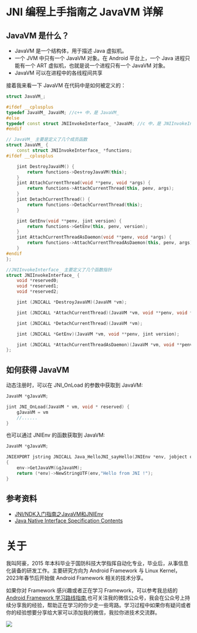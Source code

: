 # JNI 编程上手指南之 JavaVM 详解


## JavaVM 是什么？

* JavaVM 是一个结构体，用于描述 Java 虚拟机。
* 一个 JVM 中只有一个 JavaVM 对象。在 Android 平台上，一个 Java 进程只能有一个 ART 虚拟机，也就是说一个进程只有一个 JavaVM 对象。
* JavaVM 可以在进程中的各线程间共享

接着我来看一下 JavaVM 在代码中是如何被定义的：

```c++
struct JavaVM_;

#ifdef __cplusplus
typedef JavaVM_ JavaVM; //c++ 中，是 JavaVM_
#else
typedef const struct JNIInvokeInterface_ *JavaVM; //c 中，是 JNIInvokeInterface_
#endif

// JavaVM_ 主要是定义了几个成员函数
struct JavaVM_ {
    const struct JNIInvokeInterface_ *functions;
#ifdef __cplusplus

    jint DestroyJavaVM() {
        return functions->DestroyJavaVM(this);
    }
    jint AttachCurrentThread(void **penv, void *args) {
        return functions->AttachCurrentThread(this, penv, args);
    }
    jint DetachCurrentThread() {
        return functions->DetachCurrentThread(this);
    }

    jint GetEnv(void **penv, jint version) {
        return functions->GetEnv(this, penv, version);
    }
    jint AttachCurrentThreadAsDaemon(void **penv, void *args) {
        return functions->AttachCurrentThreadAsDaemon(this, penv, args);
    }
#endif
};

//JNIInvokeInterface_ 主要定义了几个函数指针
struct JNIInvokeInterface_ {
    void *reserved0;
    void *reserved1;
    void *reserved2;

    jint (JNICALL *DestroyJavaVM)(JavaVM *vm);

    jint (JNICALL *AttachCurrentThread)(JavaVM *vm, void **penv, void *args);

    jint (JNICALL *DetachCurrentThread)(JavaVM *vm);

    jint (JNICALL *GetEnv)(JavaVM *vm, void **penv, jint version);

    jint (JNICALL *AttachCurrentThreadAsDaemon)(JavaVM *vm, void **penv, void *args);
};
```


## 如何获得 JavaVM

动态注册时，可以在 JNI_OnLoad 的参数中获取到 JavaVM:

```c++
JavaVM *gJavaVM;

jint JNI_OnLoad(JavaVM * vm, void * reserved) {
    gJavaVM = vm
    //......
}
```

也可以通过 JNIEnv 的函数获取到 JavaVM:

```c++
JavaVM *gJavaVM;

JNIEXPORT jstring JNICALL Java_HelloJNI_sayHello(JNIEnv *env, jobject obj)
{   
    env->GetJavaVM(&gJavaVM);
    return (*env)->NewStringUTF(env,"Hello from JNI !");
}
```


## 参考资料

* [JNI/NDK入门指南之JavaVM和JNIEnv](https://blog.csdn.net/tkwxty/article/details/103539392)
* [Java Native Interface Specification Contents](https://docs.oracle.com/en/java/javase/11/docs/specs/jni/index.html)



# 关于

我叫阿豪，2015 年本科毕业于国防科技大学指挥自动化专业，毕业后，从事信息化装备的研发工作。主要研究方向为 Android Framework 与 Linux Kernel，2023年春节后开始做 Android Framework 相关的技术分享。

如果你对 Framework 感兴趣或者正在学习 Framework，可以参考我总结的[Android Framework 学习路线指南](https://github.com/yuandaimaahao/AndroidFrameworkTutorial),也可关注我的微信公众号，我会在公众号上持续分享我的经验，帮助正在学习的你少走一些弯路。学习过程中如果你有疑问或者你的经验想要分享给大家可以添加我的微信，我拉你进技术交流群。

![](https://gitee.com/stingerzou/pic-bed/raw/master/img/4e7348e352774883ecb19ab021d6cee.jpg)